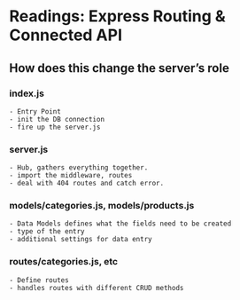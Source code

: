 # Readings: Express Routing & Connected API

## How does this change the server’s role

### index.js

    - Entry Point
    - init the DB connection
    - fire up the server.js 

### server.js

    - Hub, gathers everything together.
    - import the middleware, routes
    - deal with 404 routes and catch error.

### models/categories.js, models/products.js

    - Data Models defines what the fields need to be created
    - type of the entry
    - additional settings for data entry

### routes/categories.js, etc

    - Define routes
    - handles routes with different CRUD methods
